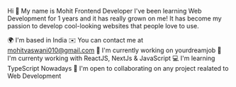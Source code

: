 Hi 👋 My name is Mohit
Frontend Developer
I've been learning Web Development for 1 years and it has really grown on me! It has become my passion to develop cool-looking websites that people love to use.

🌍  I'm based in India
✉️  You can contact me at mohitvaswani010@gmail.com
🚀  I'm currently working on yourdreamjob
🧠  I'm currenty working with ReactJS, NextJs & JavaScript
💻  I'm learning TypeScript Nowadays
🤝  I'm open to collaborating on any project realated to Web Development
